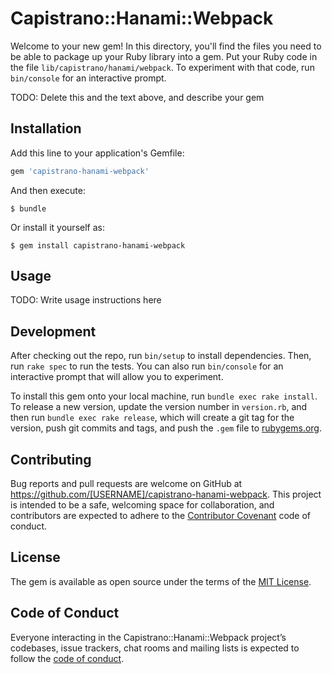 # Capistrano::Hanami::Webpack

Welcome to your new gem! In this directory, you'll find the files you need to be able to package up your Ruby library into a gem. Put your Ruby code in the file `lib/capistrano/hanami/webpack`. To experiment with that code, run `bin/console` for an interactive prompt.

TODO: Delete this and the text above, and describe your gem

## Installation

Add this line to your application's Gemfile:

```ruby
gem 'capistrano-hanami-webpack'
```

And then execute:

    $ bundle

Or install it yourself as:

    $ gem install capistrano-hanami-webpack

## Usage

TODO: Write usage instructions here

## Development

After checking out the repo, run `bin/setup` to install dependencies. Then, run `rake spec` to run the tests. You can also run `bin/console` for an interactive prompt that will allow you to experiment.

To install this gem onto your local machine, run `bundle exec rake install`. To release a new version, update the version number in `version.rb`, and then run `bundle exec rake release`, which will create a git tag for the version, push git commits and tags, and push the `.gem` file to [rubygems.org](https://rubygems.org).

## Contributing

Bug reports and pull requests are welcome on GitHub at https://github.com/[USERNAME]/capistrano-hanami-webpack. This project is intended to be a safe, welcoming space for collaboration, and contributors are expected to adhere to the [Contributor Covenant](http://contributor-covenant.org) code of conduct.

## License

The gem is available as open source under the terms of the [MIT License](https://opensource.org/licenses/MIT).

## Code of Conduct

Everyone interacting in the Capistrano::Hanami::Webpack project’s codebases, issue trackers, chat rooms and mailing lists is expected to follow the [code of conduct](https://github.com/[USERNAME]/capistrano-hanami-webpack/blob/master/CODE_OF_CONDUCT.md).
